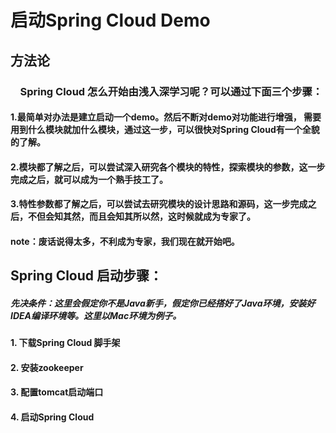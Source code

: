 # 启动Spring Cloud Demo

## 方法论

### &nbsp;&nbsp;&nbsp;&nbsp;Spring Cloud 怎么开始由浅入深学习呢？可以通过下面三个步骤：

#### 1.最简单对办法是建立启动一个demo。然后不断对demo对功能进行增强， 需要用到什么模块就加什么模块，通过这一步，可以很快对Spring Cloud有一个全貌的了解。

#### 2.模块都了解之后，可以尝试深入研究各个模块的特性，探索模块的参数，这一步完成之后，就可以成为一个熟手技工了。

#### 3.特性参数都了解之后，可以尝试去研究模块的设计思路和源码，这一步完成之后，不但会知其然，而且会知其所以然，这时候就成为专家了。           

#### note：废话说得太多，不利成为专家，我们现在就开始吧。

## Spring Cloud 启动步骤：

#####  先决条件：这里会假定你不是Java新手，假定你已经搭好了Java环境，安装好IDEA编译环境等。这里以Mac环境为例子。

#### 1. 下载Spring Cloud 脚手架

#### 2. 安装zookeeper

#### 3. 配置tomcat启动端口

#### 4. 启动Spring Cloud
                                   